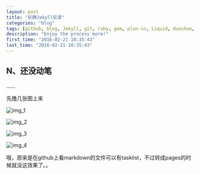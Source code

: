 ```yaml
---
layout: post
title: "折腾Jekyll实录"
categories: "blog"
tags: [github, blog, Jekyll, git, ruby, gem, plun-in, Liquid, duoshuo, highlight, Rouge, task-lists]
description: "Enjoy the process more!"
first_time: "2016-02-21 10:35:43"
last_time: "2016-02-21 10:35:43"
---
```






## N、还没动笔

……

先撸几张图上来

![img_1][]

![img_2][]

![img_3][]

![img_4][]

哦，原来是在github上看markdown的文件可以有tasklist，不过转成pages的时候就没这效果了。。

[img_1]:{{site.img_url}}/{{page.url|remove:".html"}}/jekyll1_highlight1.png
[img_2]:{{site.img_url}}/{{page.url|remove:".html"}}/jekyll1_highlight2.png
[img_3]:{{site.img_url}}/{{page.url|remove:".html"}}/jekyll2_tasklist1.png
[img_4]:{{site.img_url}}/{{page.url|remove:".html"}}/jekyll2_tasklist2.png
